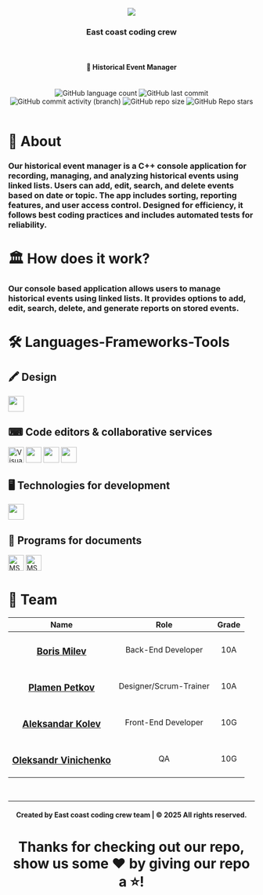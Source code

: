 <p align="center">
    <img src="https://media.discordapp.net/attachments/1158441474220888074/1302271235337486420/F6JdV6N.png?ex=67278219&is=67263099&hm=12d5da263945ca925aec74bc500c8b85a4b68ccf4e20b9ed10c822ed4ce3efa3&=&format=webp&quality=lossless&width=250&height=250">
</p>

<h3 align="center">East coast coding crew</h3>
</br>

<div align="center">
    <h4>📜 Historical Event Manager</h4>
</div>
</br>

<div align="center">
    <img alt="GitHub language count" src="https://img.shields.io/github/languages/count/codingburgas/linked-list-sprint-project-east-coast-coding-crew?style=for-the-badge">
    <img alt="GitHub last commit" src="https://img.shields.io/github/last-commit/codingburgas/linked-list-sprint-project-east-coast-coding-crew?style=for-the-badge">
    <img alt="GitHub commit activity (branch)" src="https://img.shields.io/github/commit-activity/t/codingburgas/linked-list-sprint-project-east-coast-coding-crew/dev?style=for-the-badge">
    <img alt="GitHub repo size" src = "https://img.shields.io/github/repo-size/codingburgas/linked-list-sprint-project-east-coast-coding-crew?style=for-the-badge">
    <img alt="GitHub Repo stars" src="https://img.shields.io/github/stars/codingburgas/linked-list-sprint-project-east-coast-coding-crew">
</div>
<br>

# 📜 About

### Our historical event manager is a C++ console application for recording, managing, and analyzing historical events using linked lists. Users can add, edit, search, and delete events based on date or topic. The app includes sorting, reporting features, and user access control. Designed for efficiency, it follows best coding practices and includes automated tests for reliability.

# 🏛️ How does it work?

### Our console based application allows users to manage historical events using linked lists. It provides options to add, edit, search, delete, and generate reports on stored events.

# 🛠️ Languages-Frameworks-Tools
## 🖍 Design
<div align="left">
   <img height="32" width="32" src="https://cdn.simpleicons.org/figma" />
</div>

## ⌨ Code editors & collaborative services
<div align="left">
    <img height="32" width="32" src="https://upload.wikimedia.org/wikipedia/commons/thumb/9/9a/Visual_Studio_Code_1.35_icon.svg/2048px-Visual_Studio_Code_1.35_icon.svg.png" alt="Visual Studio Code 2022 logo" width=44px />
    <img height="32" width="32" src="https://cdn.simpleicons.org/git"/>
    <img height="32" width="32" src="https://cdn.simpleicons.org/github/F5F5F7"/>
    <img height="32" width="32" src="https://cdn.simpleicons.org/discord"/>
</div>

## 🖥 Technologies for development
<div align="left">
  <img height="32" width="32" src="https://cdn.simpleicons.org/cplusplus"/>
</div>

## 📄 Programs for documents
<div align="left">
  <img height="32" width="32" src="https://img.icons8.com/color/344/ms-word.png" alt="MS Word logo" width=48px />
  <img height="32" width="32" src="https://img.icons8.com/color/344/ms-powerpoint.png" alt="MS PowerPoint logo" width=48px />
</div>

# 👥 Team

| Name | Role | Grade |
| :---:   | :---: | :---: |
|  <h3><a href = "https://github.com/BRMilev22">Boris Milev</a></h3> | Back-End Developer | 10A |
| <h3><a href = "https://github.com/PRPetkov22">Plamen Petkov</a></h3> | Designer/Scrum-Trainer | 10A |
| <h3><a href = "https://github.com/AMKolev22">Aleksandar Kolev</a></h3> |  Front-End Developer  | 10G |
| <h3><a href = "https://github.com/VOOleksandrov22">Oleksandr Vinichenko</a></h3> | QA | 10G |
<br>
<hr>
<h4 align="center"> Created by East coast coding crew team | &copy 2025 All rights reserved.</h4>
<h1 align="center">Thanks for checking out our repo, show us some ❤️ by giving our repo a ⭐️!</h1>



